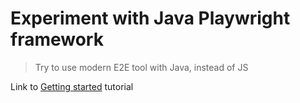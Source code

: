 # Experiment with Java Playwright framework

> Try to use modern E2E tool with Java, instead of JS

Link to [Getting started](https://playwright.dev/java/docs/intro) tutorial

